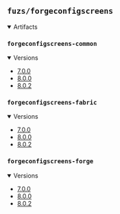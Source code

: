## `fuzs/forgeconfigscreens`

<details open>
<summary>Artifacts</summary>

### `forgeconfigscreens-common`
<details open>
<summary>Versions</summary>

- [7.0.0](forgeconfigscreens-common/7.0.0)
- [8.0.0](forgeconfigscreens-common/8.0.0)
- [8.0.2](forgeconfigscreens-common/8.0.2)
</details>

### `forgeconfigscreens-fabric`
<details open>
<summary>Versions</summary>

- [7.0.0](forgeconfigscreens-fabric/7.0.0)
- [8.0.0](forgeconfigscreens-fabric/8.0.0)
- [8.0.2](forgeconfigscreens-fabric/8.0.2)
</details>

### `forgeconfigscreens-forge`
<details open>
<summary>Versions</summary>

- [7.0.0](forgeconfigscreens-forge/7.0.0)
- [8.0.0](forgeconfigscreens-forge/8.0.0)
- [8.0.2](forgeconfigscreens-forge/8.0.2)
</details>

</details>
